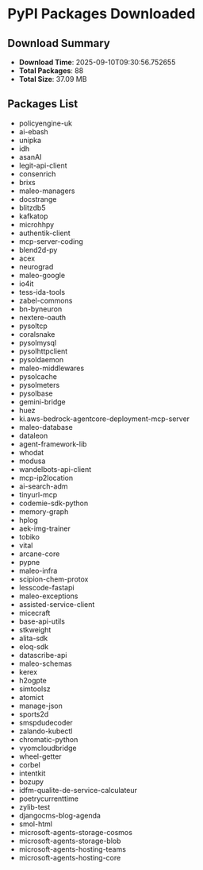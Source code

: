 # PyPI Packages Downloaded

## Download Summary
- **Download Time**: 2025-09-10T09:30:56.752655
- **Total Packages**: 88
- **Total Size**: 37.09 MB

## Packages List
- policyengine-uk
- ai-ebash
- unipka
- idh
- asanAI
- legit-api-client
- consenrich
- brixs
- maleo-managers
- docstrange
- blitzdb5
- kafkatop
- microhhpy
- authentik-client
- mcp-server-coding
- blend2d-py
- acex
- neurograd
- maleo-google
- io4it
- tess-ida-tools
- zabel-commons
- bn-byneuron
- nextere-oauth
- pysoltcp
- coralsnake
- pysolmysql
- pysolhttpclient
- pysoldaemon
- maleo-middlewares
- pysolcache
- pysolmeters
- pysolbase
- gemini-bridge
- huez
- ki.aws-bedrock-agentcore-deployment-mcp-server
- maleo-database
- dataleon
- agent-framework-lib
- whodat
- modusa
- wandelbots-api-client
- mcp-ip2location
- ai-search-adm
- tinyurl-mcp
- codemie-sdk-python
- memory-graph
- hplog
- aek-img-trainer
- tobiko
- vital
- arcane-core
- pypne
- maleo-infra
- scipion-chem-protox
- lesscode-fastapi
- maleo-exceptions
- assisted-service-client
- micecraft
- base-api-utils
- stkweight
- alita-sdk
- eloq-sdk
- datascribe-api
- maleo-schemas
- kerex
- h2ogpte
- simtoolsz
- atomict
- manage-json
- sports2d
- smspdudecoder
- zalando-kubectl
- chromatic-python
- vyomcloudbridge
- wheel-getter
- corbel
- intentkit
- bozupy
- idfm-qualite-de-service-calculateur
- poetrycurrenttime
- zylib-test
- djangocms-blog-agenda
- smol-html
- microsoft-agents-storage-cosmos
- microsoft-agents-storage-blob
- microsoft-agents-hosting-teams
- microsoft-agents-hosting-core
